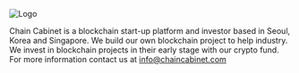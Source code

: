 ![Logo](https://github.com/ccsangjin/landing/raw/master/ChainCabinet_CI.png)


Chain Cabinet is a blockchain start-up platform and investor based in Seoul, Korea and Singapore. We build our own blockchain project to help industry. We invest in blockchain projects in their early stage with our crypto fund.  For more information contact us at info@chaincabinet.com
